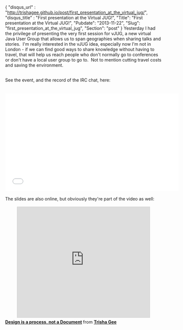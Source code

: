 {
 "disqus_url" : "http://trishagee.github.io/post/first_presentation_at_the_virtual_jug/",
 "disqus_title" : "First presentation at the Virtual JUG!",
 "Title": "First presentation at the Virtual JUG!",
 "Pubdate": "2013-11-22",
 "Slug": "first_presentation_at_the_virtual_jug",
 "Section": "post"
}
Yesterday I had the privilege of presenting the very first session for vJUG, a new virtual Java User Group that allows us to span geographies when sharing talks and stories. &nbsp;I'm really interested in the vJUG idea, especially now I'm not in London - if we can find good ways to share knowledge without having to travel, that will help us reach people who don't normally go to conferences or don't have a local user group to go to. &nbsp;Not to mention cutting travel costs and saving the environment.<br /><br /><div style="text-align: left;">See the event, and the record of the IRC chat, here:</div><div style="text-align: left;"><br /></div><div style="text-align: center;">&nbsp;  <iframe allowfullscreen="" frameborder="0" height="315" src="//www.youtube.com/embed/GixwXNlZ7dI" width="560"></iframe></div><br />The slides are also online, but obviously they're part of the video as well:<br /><br /><div style="text-align: center;"><iframe allowfullscreen="" frameborder="0" height="356" marginheight="0" marginwidth="0" scrolling="no" src="http://www.slideshare.net/slideshow/embed_code/28495923" style="border-width: 1px 1px 0; border: 1px solid #CCC; margin-bottom: 5px;" width="427"> </iframe> </div><div style="margin-bottom: 5px;"><strong> <a href="https://www.slideshare.net/trishagee/design-is-a-process-not-a-document" target="_blank" title="Design is a process, not a Document">Design is a process, not a Document</a> </strong> from <strong><a href="http://www.slideshare.net/trishagee" target="_blank">Trisha Gee</a></strong> </div>
